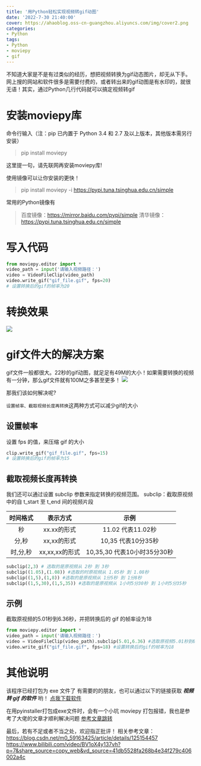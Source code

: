 ```yaml
---
title: '用Python轻松实现视频转gif动图'
date: '2022-7-30 21:40:00'
cover: https://ahaoblog.oss-cn-guangzhou.aliyuncs.com/img/cover2.png
categories: 
- Python
tags:
- Python
- moviepy
- gif
---
```


不知道大家是不是有过类似的经历，想把视频转换为gif动态图片，却无从下手。网上搜的网站和软件很多是需要付费的，或者转出来的gif动图是有水印的，就很无语！其实，通过Python几行代码就可以搞定视频转gif

# 安装moviepy库
命令行输入（注：pip 已内置于 Python 3.4 和 2.7 及以上版本，其他版本需另行安装）
> pip install moviepy

这里提一句，请先联网再安装moviepy库!

使用镜像可以让你安装的更快！
> pip install moviepy -i https://pypi.tuna.tsinghua.edu.cn/simple

常用的Python镜像有
> 百度镜像：https://mirror.baidu.com/pypi/simple
清华镜像：https://pypi.tuna.tsinghua.edu.cn/simple

# 写入代码
```Python
from moviepy.editor import *
video_path = input('请输入视频路径：')
video = VideoFileClip(video_path)
video.write_gif("gif_file.gif", fps=20)
# 设置转换后的gif的帧率为20
```

# 转换效果

![](https://ahaoblog.oss-cn-guangzhou.aliyuncs.com/img/gif_file.gif)


# gif文件大的解决方案
gif文件一般都很大。22秒的gif动图，就足足有49M的大小！如果需要转换的视频有一分钟，那么gif文件就有100M之多甚至更多！
![](https://ahaoblog.oss-cn-guangzhou.aliyuncs.com/img/gifbig.png)

那我们该如何解决呢?

`设置帧率、截取视频长度再转换`这两种方式可以减少gif的大小
## 设置帧率
设置 fps 的值，来压缩 gif 的大小
```Python
clip.write_gif("gif_file.gif", fps=15)
# 设置转换后的gif的帧率为15
```

## 截取视频长度再转换
我们还可以通过设置 subclip 参数来指定转换的视频范围。 subclip：截取原视频中的自 t_start 至 t_end 间的视频片段

|时间格式|表示方式|示例|
|:-:|:-:|:-:|
|秒|xx.xx的形式|11.02 代表11.02秒|
|分,秒|xx,xx的形式|10,35 代表10分35秒|
|时,分,秒|xx,xx,xx的形式|10,35,30 代表10小时35分30秒|

```Python
subclip(2,3) # 选取的是原视频从 2秒 到 3秒
subclip((1.05),(1.08)) #选取的时原视频从 1.05秒 到 1.08秒
subclip((1,5),(1,8)) #选取的是原视频从 1分5秒 到 1分8秒
subclip((1,5,30),(1,5,35)) #选取的是原视频从 1小时5分30秒 到 1小时5分35秒
```
## 示例
截取原视频的5.01秒到6.36秒，并把转换后的 gif 的帧率设为18
```python
from moviepy.editor import *
video_path = input('请输入视频路径：')
video = VideoFileClip(video_path).subclip(5.01,6.36) #选取原视频5.01秒到6.36秒
video.write_gif("gif_file.gif", fps=18) #设置转换后的gif的帧率为18
```

# 其他说明
该程序已经打包为 exe 文件了
有需要的的朋友，也可以通过以下的链接获取 ***视频转 gif 的软件*** 哟！
[点我下载软件](https://wwp.lanzouq.com/iPMZN08j7wtg)

在用pyinstaller打包成exe文件时，会有一个小坑 moviepy 打包报错，我也是参考了大佬的文章才顺利解决问题 [参考文章跳转](https://blog.csdn.net/J_____Q/article/details/120123232)

最后，若有不足或者不当之处，欢迎指正批评！
相关参考文章：https://blog.csdn.net/m0_59163425/article/details/125154457
https://www.bilibili.com/video/BV1oX4y137vh?p=7&share_source=copy_web&vd_source=41db5528fa268b4e34f279c406002a4c

